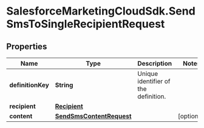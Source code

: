 # SalesforceMarketingCloudSdk.SendSmsToSingleRecipientRequest

## Properties
Name | Type | Description | Notes
------------ | ------------- | ------------- | -------------
**definitionKey** | **String** | Unique identifier of the definition. | 
**recipient** | [**Recipient**](Recipient.md) |  | 
**content** | [**SendSmsContentRequest**](SendSmsContentRequest.md) |  | [optional] 


